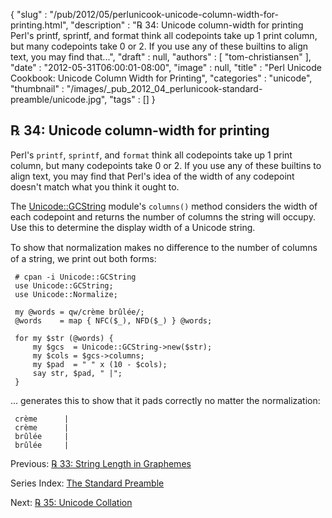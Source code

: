 {
   "slug" : "/pub/2012/05/perlunicook-unicode-column-width-for-printing.html",
   "description" : "℞ 34: Unicode column-width for printing Perl's printf, sprintf, and format think all codepoints take up 1 print column, but many codepoints take 0 or 2. If you use any of these builtins to align text, you may find that...",
   "draft" : null,
   "authors" : [
      "tom-christiansen"
   ],
   "date" : "2012-05-31T06:00:01-08:00",
   "image" : null,
   "title" : "Perl Unicode Cookbook: Unicode Column Width for Printing",
   "categories" : "unicode",
   "thumbnail" : "/images/_pub_2012_04_perlunicook-standard-preamble/unicode.jpg",
   "tags" : []
}



℞ 34: Unicode column-width for printing
---------------------------------------

Perl's `printf`, `sprintf`, and `format` think all codepoints take up 1 print column, but many codepoints take 0 or 2. If you use any of these builtins to align text, you may find that Perl's idea of the width of any codepoint doesn't match what you think it ought to.

The [Unicode::GCString](https://metacpan.org/pod/Unicode::GCString) module's `columns()` method considers the width of each codepoint and returns the number of columns the string will occupy. Use this to determine the display width of a Unicode string.

To show that normalization makes no diﬀerence to the number of columns of a string, we print out both forms:

     # cpan -i Unicode::GCString
     use Unicode::GCString;
     use Unicode::Normalize;

     my @words = qw/crème brûlée/;
     @words    = map { NFC($_), NFD($_) } @words;

     for my $str (@words) {
         my $gcs  = Unicode::GCString->new($str);
         my $cols = $gcs->columns;
         my $pad  = " " x (10 - $cols);
         say str, $pad, " |";
     }

... generates this to show that it pads correctly no matter the normalization:

     crème      |
     crème      |
     brûlée     |
     brûlée     |

Previous: [℞ 33: String Length in Graphemes](/pub/2012/05/perlunicook-string-length-in-graphemes.html)

Series Index: [The Standard Preamble](/pub/2012/04/perlunicook-standard-preamble.html)

Next: [℞ 35: Unicode Collation](/pub/2012/06/perlunicook-unicode-collation.html)
